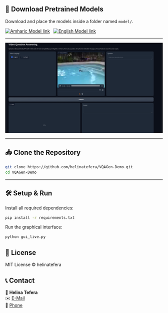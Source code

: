 ## 🤗 Download Pretrained Models

Download and place the models inside a folder named `model/`.

[![Amharic Model link](https://img.shields.io/badge/HuggingFace-Amharic_Model-yellow?logo=huggingface&style=for-the-badge)](https://huggingface.co/hinaltt/Video_Question_Answering_Model_for_Amharic/tree/main)
&nbsp;
[![English Model link](https://img.shields.io/badge/HuggingFace-English_Model-yellow?logo=huggingface&style=for-the-badge)](https://huggingface.co/hinaltt/VideoQA/tree/main)&nbsp;

---

![Demo](img/demo.png)

---

## 📥 Clone the Repository

```bash
git clone https://github.com/helinatefera/VQAGen-Demo.git
cd VQAGen-Demo
````

---

## 🛠️ Setup & Run

Install all required dependencies:

```bash
pip install -r requirements.txt
```

Run the graphical interface:

```bash
python gui_live.py
```
## 🧼 License

MIT License © helinatefera


## 📞 Contact

👤 **Helina Tefera**  
✉️ [E-Mail](mailto:helinatefera1212@gmail.com)  
📱 [Phone](tel:+251929453545)

